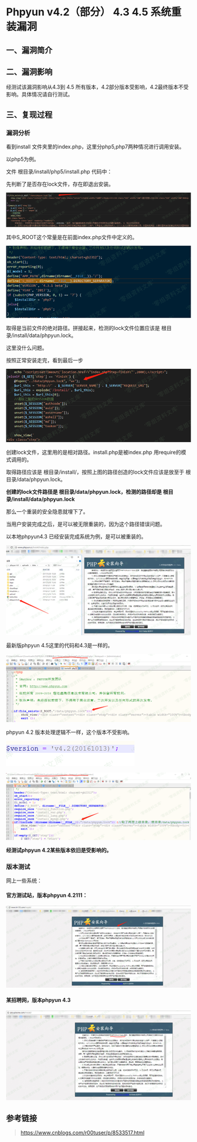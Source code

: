 Phpyun v4.2（部分） 4.3 4.5 系统重装漏洞
========================================

一、漏洞简介
------------

二、漏洞影响
------------

经测试该漏洞影响从4.3到 4.5
所有版本，4.2部分版本受影响，4.2最终版本不受影响。具体情况请自行测试。

三、复现过程
------------

### 漏洞分析

看到install 文件夹里的index.php，这里分php5,php7两种情况进行调用安装。

以php5为例。

文件 根目录/install/php5/install.php 代码中：

先判断了是否存在lock文件，存在即退出安装。

![](./.resource/Phpyunv4.2(部分)4.34.5系统重装漏洞/media/rId25.png)

其中S\_ROOT这个常量是在前面index.php文件中定义的。

![](./.resource/Phpyunv4.2(部分)4.34.5系统重装漏洞/media/rId26.png)

取得是当前文件的绝对路径。拼接起来，检测的lock文件位置应该是
根目录/install/data/phpyun.lock。

这里没什么问题。

按照正常安装走完，看到最后一步

![](./.resource/Phpyunv4.2(部分)4.34.5系统重装漏洞/media/rId27.png)

创建lock文件，这里用的是相对路径。install.php是被index.php
用require的模式调用的。

取得路径应该是 根目录/install/，按照上图的路径创造的lock文件应该是放至于
根目录/data/phpyun.lock。

**创建的lock文件路径是 根目录/data/phpyun.lock，检测的路径却是
根目录/install/data/phpyun.lock**

那么一个重装的安全隐患就埋下了。

当用户安装完成之后，是可以被无限重装的，因为这个路径错误问题。

以本地phpyun4.3 已经安装完成系统为例，是可以被重装的。

![](./.resource/Phpyunv4.2(部分)4.34.5系统重装漏洞/media/rId28.png)

最新版phpyun 4.5这里的代码和4.3是一样的。

![](./.resource/Phpyunv4.2(部分)4.34.5系统重装漏洞/media/rId29.png)

phpyun 4.2 版本处理逻辑不一样，这个版本不受影响。

![](./.resource/Phpyunv4.2(部分)4.34.5系统重装漏洞/media/rId30.png)

![](./.resource/Phpyunv4.2(部分)4.34.5系统重装漏洞/media/rId31.png)

**经测试phpyun 4.2某些版本依旧是受影响的。**

### 版本测试

网上一些系统：

#### 官方测试站，版本phpyun 4.2111：

![](./.resource/Phpyunv4.2(部分)4.34.5系统重装漏洞/media/rId34.png)

#### 某招聘网，版本phpyun 4.3

![](./.resource/Phpyunv4.2(部分)4.34.5系统重装漏洞/media/rId36.png)

参考链接
--------

> <https://www.cnblogs.com/r00tuser/p/8533517.html>
